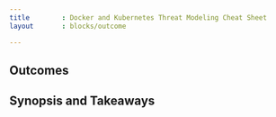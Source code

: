 ```yaml
---
title        : Docker and Kubernetes Threat Modeling Cheat Sheet
layout       : blocks/outcome

---
```



## Outcomes



## Synopsis and Takeaways
